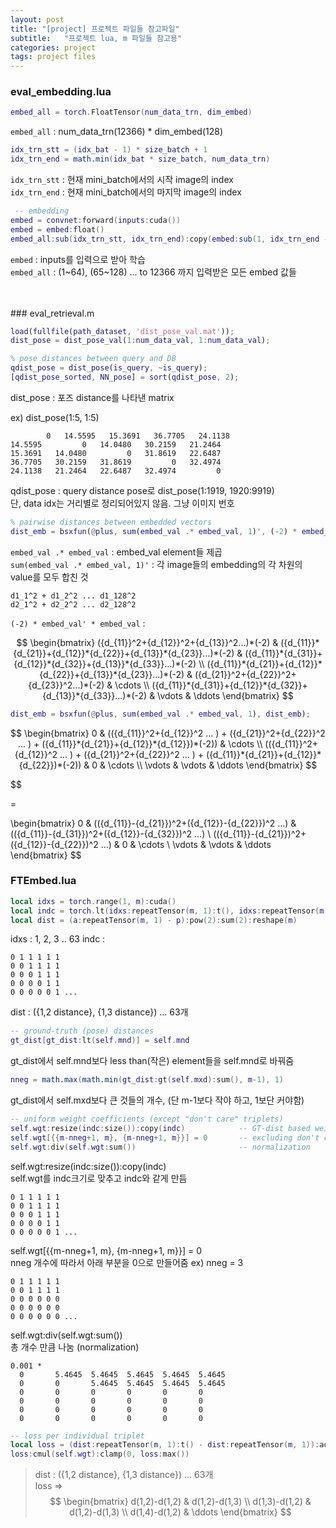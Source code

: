```yaml
---
layout: post
title: "[project] 프로젝트 파일들 참고파일"
subtitle:   "프로젝트 lua, m 파일들 참고용"
categories: project
tags: project files
---
```


### eval_embedding.lua

```lua
embed_all = torch.FloatTensor(num_data_trn, dim_embed)
 ```
`embed_all` : num_data_trn(12366) * dim_embed(128)

```lua
idx_trn_stt = (idx_bat - 1) * size_batch + 1
idx_trn_end = math.min(idx_bat * size_batch, num_data_trn)
```

`idx_trn_stt` : 현재 mini_batch에서의 시작 image의 index <br />
`idx_trn_end` : 현재 mini_batch에서의 마지막 image의 index


```lua
 -- embedding
embed = convnet:forward(inputs:cuda())
embed = embed:float()
embed_all:sub(idx_trn_stt, idx_trn_end):copy(embed:sub(1, idx_trn_end - idx_trn_stt + 1))
```
`embed` : inputs를 입력으로 받아 학습 <br />
`embed_all` : (1~64), (65~128) ... to 12366 까지 입력받은
모든 embed 값들

<br />
<br />
### eval_retrieval.m

```Matlab
load(fullfile(path_dataset, 'dist_pose_val.mat'));
dist_pose = dist_pose_val(1:num_data_val, 1:num_data_val);

% pose distances between query and DB
qdist_pose = dist_pose(is_query, ~is_query);
[qdist_pose_sorted, NN_pose] = sort(qdist_pose, 2);
```
dist_pose : 포즈 distance를 나타낸 matrix

ex) dist_pose(1:5, 1:5)
```
        0   14.5595   15.3691   36.7705   24.1138
14.5595         0   14.0480   30.2159   21.2464
15.3691   14.0480         0   31.8619   22.6487
36.7705   30.2159   31.8619         0   32.4974
24.1138   21.2464   22.6487   32.4974         0
```

qdist_pose : query distance pose로 dist_pose(1:1919, 1920:9919) <br />
단, data idx는 거리별로 정리되어있지 않음. 그냥 이미지 번호

```Matlab
% pairwise distances between embedded vectors
dist_emb = bsxfun(@plus, sum(embed_val .* embed_val, 1)', (-2) * embed_val' * embed_val);
```

`embed_val .* embed_val` : embed_val element들 제곱 <br />
`sum(embed_val .* embed_val, 1)'` : 각 image들의 embedding의 각 차원의 value를 모두 합친 것 <br />
```
d1_1^2 + d1_2^2 ... d1_128^2
d2_1^2 + d2_2^2 ... d2_128^2
```


`(-2) * embed_val' * embed_val` : <br />

$$
\begin{bmatrix}
       ({d_{11}}^2+{d_{12}}^2+{d_{13}}^2...)*(-2) & ({d_{11}}*{d_{21}}+{d_{12}}*{d_{22}}+{d_{13}}*{d_{23}}...)*(-2) & ({d_{11}}*{d_{31}}+{d_{12}}*{d_{32}}+{d_{13}}*{d_{33}}...)*(-2) \\
       ({d_{11}}*{d_{21}}+{d_{12}}*{d_{22}}+{d_{13}}*{d_{23}}...)*(-2) & ({d_{21}}^2+{d_{22}}^2+{d_{23}}^2...)*(-2) & \cdots \\
       ({d_{11}}*{d_{31}}+{d_{12}}*{d_{32}}+{d_{13}}*{d_{33}}...)*(-2) & \vdots & \ddots
\end{bmatrix}
$$

``` Matlab
dist_emb = bsxfun(@plus, sum(embed_val .* embed_val, 1), dist_emb);
```

$$
\begin{bmatrix}
0 & (({d_{11}}^2+{d_{12}}^2 ... ) + ({d_{21}}^2+{d_{22}}^2 ... ) + ({d_{11}}*{d_{21}}+{d_{12}}*{d_{12}})*(-2)) & \cdots \\ 
(({d_{11}}^2+{d_{12}}^2 ... ) + ({d_{21}}^2+{d_{22}}^2 ... ) + ({d_{11}}*{d_{21}}+{d_{12}}*{d_{22}})*(-2)) & 0 & \cdots \\
\vdots & \vdots & \ddots
\end{bmatrix}
$$

$$

=

\begin{bmatrix}
0 & (({d_{11}}-{d_{21}})^2+({d_{12}}-{d_{22}})^2 ...) & (({d_{11}}-{d_{31}})^2+({d_{12}}-{d_{32}})^2 ...) \\
(({d_{11}}-{d_{21}})^2+({d_{12}}-{d_{22}})^2 ...) & 0 & \cdots \\
\vdots & \vdots & \ddots
\end{bmatrix}
$$


### FTEmbed.lua
```lua
local idxs = torch.range(1, m):cuda()
local indc = torch.lt(idxs:repeatTensor(m, 1):t(), idxs:repeatTensor(m, 1))   -- 1(i < j)
local dist = (a:repeatTensor(m, 1) - p):pow(2):sum(2):reshape(m)     
```

idxs : 1, 2, 3 .. 63
indc : 
```
0 1 1 1 1 1
0 0 1 1 1 1
0 0 0 1 1 1
0 0 0 0 1 1
0 0 0 0 0 1 ...
```
dist : ({1,2 distance}, {1,3 distance}) ... 63개

```lua
-- ground-truth (pose) distances
gt_dist[gt_dist:lt(self.mnd)] = self.mnd
```
gt_dist에서 self.mnd보다 less than(작은) element들을 self.mnd로 바꿔줌

```lua
nneg = math.max(math.min(gt_dist:gt(self.mxd):sum(), m-1), 1)
```
gt_dist에서 self.mxd보다 큰 것들의 개수, (단 m-1보다 작야 하고, 1보단 커야함)

```lua
-- uniform weight coefficients (except "don't care" triplets)
self.wgt:resize(indc:size()):copy(indc)            -- GT-dist based weights & order constraints
self.wgt[{{m-nneg+1, m}, {m-nneg+1, m}}] = 0       -- excluding don't care triplets
self.wgt:div(self.wgt:sum())                       -- normalization
```
self.wgt:resize(indc:size()):copy(indc) <br>
self.wgt를 indc크기로 맞추고 indc와 같게 만듬

```
0 1 1 1 1 1
0 0 1 1 1 1
0 0 0 1 1 1
0 0 0 0 1 1
0 0 0 0 0 1 ...
```
self.wgt[{{m-nneg+1, m}, {m-nneg+1, m}}] = 0 <br>
nneg 개수에 따라서 아래 부분을 0으로 만들어줌 ex) nneg = 3
```
0 1 1 1 1 1
0 0 1 1 1 1
0 0 0 0 0 0
0 0 0 0 0 0 
0 0 0 0 0 0 ...
```
self.wgt:div(self.wgt:sum()) <br>
총 개수 만큼 나눔 (normalization)
```
0.001 *
  0       5.4645  5.4645  5.4645  5.4645  5.4645
  0       0       5.4645  5.4645  5.4645  5.4645
  0       0       0       0       0       0
  0       0       0       0       0       0
  0       0       0       0       0       0
  0       0       0       0       0       0
```

```lua
-- loss per individual triplet
local loss = (dist:repeatTensor(m, 1):t() - dist:repeatTensor(m, 1)):add(self.mrg)
loss:cmul(self.wgt):clamp(0, loss:max())
```
> dist : ({1,2 distance}, {1,3 distance}) ... 63개 <br>
loss =>
$$
\begin{bmatrix}
d(1,2)-d(1,2) & d(1,2)-d(1,3) \\
d(1,3)-d(1,2) & d(1,2)-d(1,3) \\
d(1,4)-d(1,2) & \ddots
\end{bmatrix}
$$